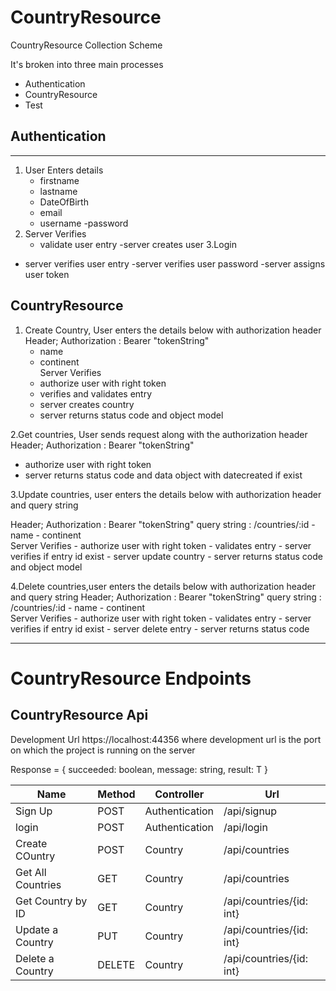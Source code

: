 # CountryResource

CountryResource Collection Scheme 

It's broken into three main processes
- Authentication
- CountryResource
- Test

## Authentication
-------------------

1. User Enters details
    - firstname
    - lastname
    - DateOfBirth
    - email
    - username
    -password
2. Server Verifies
    - validate user entry
    -server creates user
3.Login
  - server verifies user entry
  -server verifies user password
  -server assigns user token



## CountryResource
1. Create Country, User enters the details below with authorization header
Header; Authorization : Bearer "tokenString"
    - name
    - continent  
 Server Verifies
    - authorize user with right token
    - verifies and validates entry
    - server creates country
    - server returns status code and object model
    
2.Get countries, User sends request along with the authorization header
Header; Authorization : Bearer "tokenString"
  - authorize user with right token
  - server returns status code and data object with datecreated if exist
  
3.Update countries, user enters the details below with authorization header and query string

Header; Authorization : Bearer "tokenString"
query string : /countries/:id
    - name
    - continent  
 Server Verifies
    - authorize user with right token
    - validates entry
    - server verifies if entry id exist
    - server update country
    - server returns status code and object model
    
 4.Delete countries,user enters the details below with authorization header and query string
Header; Authorization : Bearer "tokenString"
query string : /countries/:id
    - name
    - continent  
 Server Verifies
    - authorize user with right token
    - validates entry
    - server verifies if entry id exist
    - server delete entry
    - server returns status code 

-----------------
# CountryResource Endpoints

## CountryResource Api
Development Url https://localhost:44356   where development url is the port on which the project is running on the server

Response<T> = { succeeded: boolean, message: string, result: T }

| Name                          | Method		| Controller				       | Url
| ----                          | ---			  | ---						           | -----
| Sign Up                       | POST			| Authentication				  | /api/signup
| login 					              | POST			| Authentication					| /api/login
| Create COuntry                | POST			  | Country						      | /api/countries
| Get All Countries             | GET			  | Country						      | /api/countries
| Get Country by ID             | GET			  | Country						      | /api/countries/{id: int}
| Update a Country              | PUT			  | Country						      | /api/countries/{id: int}
| Delete a Country              | DELETE			| Country						    | /api/countries/{id: int}



